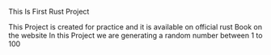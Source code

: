 This Is First Rust Project 

This Project is created for practice and it is available on official rust Book on the website 
In this Project we are generating a random number between 1 to 100 
